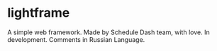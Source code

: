 # lightframe
A simple web framework. Made by Schedule Dash team, with love. In development. Comments in Russian Language.

